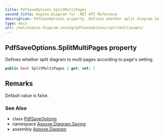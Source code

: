 ```yaml
---
title: PdfSaveOptions.SplitMultiPages
second_title: Aspose.Diagram for .NET API Reference
description: PdfSaveOptions property. Defines whether split diagram to multi pages according to pages setting
type: docs
url: /net/aspose.diagram.saving/pdfsaveoptions/splitmultipages/
---
```

## PdfSaveOptions.SplitMultiPages property

Defines whether split diagram to multi pages according to page's setting.

```csharp
public bool SplitMultiPages { get; set; }
```

## Remarks

Default value is false.

### See Also

* class [PdfSaveOptions](../)
* namespace [Aspose.Diagram.Saving](../../pdfsaveoptions/)
* assembly [Aspose.Diagram](../../../)


